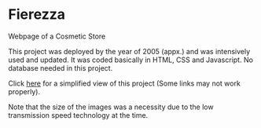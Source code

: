 # Fierezza
 Webpage of a Cosmetic Store
 
This project was deployed by the year of 2005 (appx.) and was intensively used and updated. It was coded basically in HTML, CSS and Javascript. No database needed in this project.

Click [here](https://aiplbh.github.io/Fierezza/) for a simplified view of this project (Some links may not work properly).

Note that the size of the images was a necessity due to the low transmission speed technology at the time.
 
 
